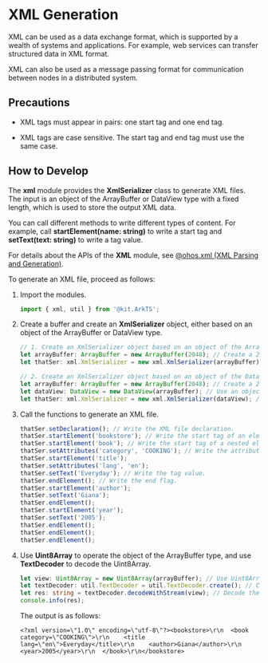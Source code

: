 # XML Generation


XML can be used as a data exchange format, which is supported by a wealth of systems and applications. For example, web services can transfer structured data in XML format.


XML can also be used as a message passing format for communication between nodes in a distributed system.


## Precautions

- XML tags must appear in pairs: one start tag and one end tag.

- XML tags are case sensitive. The start tag and end tag must use the same case.


## How to Develop

The **xml** module provides the **XmlSerializer** class to generate XML files. The input is an object of the ArrayBuffer or DataView type with a fixed length, which is used to store the output XML data.

You can call different methods to write different types of content. For example, call **startElement(name: string)** to write a start tag and **setText(text: string)** to write a tag value. 

For details about the APIs of the **XML** module, see [@ohos.xml (XML Parsing and Generation)](../reference/apis-arkts/js-apis-xml.md).

To generate an XML file, proceed as follows:

1. Import the modules.

   ```ts
   import { xml, util } from '@kit.ArkTS';
   ```

2. Create a buffer and create an **XmlSerializer** object, either based on an object of the ArrayBuffer or DataView type.

   ```ts
   // 1. Create an XmlSerializer object based on an object of the ArrayBuffer type.
   let arrayBuffer: ArrayBuffer = new ArrayBuffer(2048); // Create a 2048-byte object of the ArrayBuffer type.
   let thatSer: xml.XmlSerializer = new xml.XmlSerializer(arrayBuffer); // Create an XmlSerializer object based on the object of the ArrayBuffer type.

   // 2. Create an XmlSerializer object based on an object of the DataView type.
   let arrayBuffer: ArrayBuffer = new ArrayBuffer(2048); // Create a 2048-byte object of the ArrayBuffer type.
   let dataView: DataView = new DataView(arrayBuffer); // Use an object of the DataView type to operate the object of the ArrayBuffer type.
   let thatSer: xml.XmlSerializer = new xml.XmlSerializer(dataView); // Create an XmlSerializer object based on the object of the DataView type.
   ```

3. Call the functions to generate an XML file.

   ```ts
   thatSer.setDeclaration(); // Write the XML file declaration.
   thatSer.startElement('bookstore'); // Write the start tag of an element.
   thatSer.startElement('book'); // Write the start tag of a nested element.
   thatSer.setAttributes('category', 'COOKING'); // Write the attributes and attribute values.
   thatSer.startElement('title');
   thatSer.setAttributes('lang', 'en');
   thatSer.setText('Everyday'); // Write the tag value.
   thatSer.endElement(); // Write the end flag.
   thatSer.startElement('author');
   thatSer.setText('Giana');
   thatSer.endElement();
   thatSer.startElement('year');
   thatSer.setText('2005');
   thatSer.endElement();
   thatSer.endElement();
   thatSer.endElement();
   ```

4. Use **Uint8Array** to operate the object of the ArrayBuffer type, and use **TextDecoder** to decode the Uint8Array.

   ```ts
   let view: Uint8Array = new Uint8Array(arrayBuffer); // Use Uint8Array to read data from the object of the ArrayBuffer type.
   let textDecoder: util.TextDecoder = util.TextDecoder.create(); // Call the TextDecoder class of the util module.
   let res: string = textDecoder.decodeWithStream(view); // Decode the view.
   console.info(res);
   ```

   The output is as follows:

   ```
   <?xml version=\"1.0\" encoding=\"utf-8\"?><bookstore>\r\n  <book category=\"COOKING\">\r\n    <title lang=\"en\">Everyday</title>\r\n    <author>Giana</author>\r\n    <year>2005</year>\r\n  </book>\r\n</bookstore>
   ```
